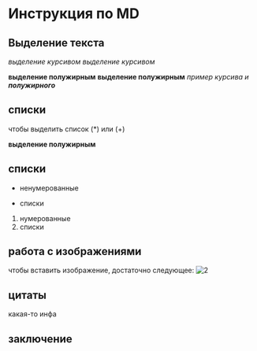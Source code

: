 # Инструкция по MD

## Выделение текста

*выделение курсивом*
_выделение курсивом_

**выделение полужирным**
__выделение полужирным__
_пример курсива и **полужирного**_
## списки
чтобы выделить список (*) или (+)

**выделение полужирным**
## списки
* ненумерованные
+ списки

1. нумерованные
2. списки
## работа с изображениями

чтобы вставить изображение, достаточно следующее:
![2](2.jpg)

## цитаты
какая-то инфа
## заключение